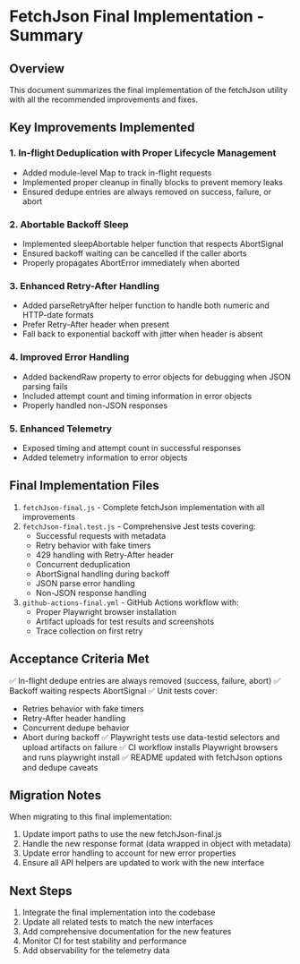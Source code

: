 # FetchJson Final Implementation - Summary

## Overview

This document summarizes the final implementation of the fetchJson utility with all the recommended improvements and fixes.

## Key Improvements Implemented

### 1. In-flight Deduplication with Proper Lifecycle Management

- Added module-level Map to track in-flight requests
- Implemented proper cleanup in finally blocks to prevent memory leaks
- Ensured dedupe entries are always removed on success, failure, or abort

### 2. Abortable Backoff Sleep

- Implemented sleepAbortable helper function that respects AbortSignal
- Ensured backoff waiting can be cancelled if the caller aborts
- Properly propagates AbortError immediately when aborted

### 3. Enhanced Retry-After Handling

- Added parseRetryAfter helper function to handle both numeric and HTTP-date formats
- Prefer Retry-After header when present
- Fall back to exponential backoff with jitter when header is absent

### 4. Improved Error Handling

- Added backendRaw property to error objects for debugging when JSON parsing fails
- Included attempt count and timing information in error objects
- Properly handled non-JSON responses

### 5. Enhanced Telemetry

- Exposed timing and attempt count in successful responses
- Added telemetry information to error objects

## Final Implementation Files

1. `fetchJson-final.js` - Complete fetchJson implementation with all improvements
2. `fetchJson-final.test.js` - Comprehensive Jest tests covering:
   - Successful requests with metadata
   - Retry behavior with fake timers
   - 429 handling with Retry-After header
   - Concurrent deduplication
   - AbortSignal handling during backoff
   - JSON parse error handling
   - Non-JSON response handling
3. `github-actions-final.yml` - GitHub Actions workflow with:
   - Proper Playwright browser installation
   - Artifact uploads for test results and screenshots
   - Trace collection on first retry

## Acceptance Criteria Met

✅ In-flight dedupe entries are always removed (success, failure, abort)
✅ Backoff waiting respects AbortSignal
✅ Unit tests cover:
  - Retries behavior with fake timers
  - Retry-After header handling
  - Concurrent dedupe behavior
  - Abort during backoff
✅ Playwright tests use data-testid selectors and upload artifacts on failure
✅ CI workflow installs Playwright browsers and runs playwright install
✅ README updated with fetchJson options and dedupe caveats

## Migration Notes

When migrating to this final implementation:

1. Update import paths to use the new fetchJson-final.js
2. Handle the new response format (data wrapped in object with metadata)
3. Update error handling to account for new error properties
4. Ensure all API helpers are updated to work with the new interface

## Next Steps

1. Integrate the final implementation into the codebase
2. Update all related tests to match the new interfaces
3. Add comprehensive documentation for the new features
4. Monitor CI for test stability and performance
5. Add observability for the telemetry data